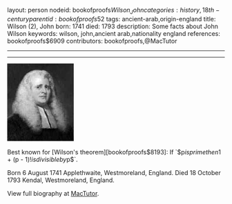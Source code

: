 layout: person
nodeid: bookofproofs$Wilson_John
categories: history,18th-century
parentid: bookofproofs$52
tags: ancient-arab,origin-england
title: Wilson (2), John
born: 1741
died: 1793
description: Some facts about John Wilson
keywords: wilson, john,ancient arab,nationality england
references: bookofproofs$6909
contributors: bookofproofs,@MacTutor

---


---

![Wilson_John.jpg](https://github.com/bookofproofs/bookofproofs.github.io/blob/main/_sources/_assets/images/portraits/Wilson_John.jpg?raw=true)

Best known for [Wilson's theorem][bookofproofs$8193]: If `$p$` is prime then `$1 + (p - 1)!$` is divisible by `$p$`.

Born 6 August 1741 Applethwaite, Westmoreland, England. Died 18 October 1793 Kendal, Westmoreland, England.


View full biography at [MacTutor](https://mathshistory.st-andrews.ac.uk/Biographies/Wilson_John/).